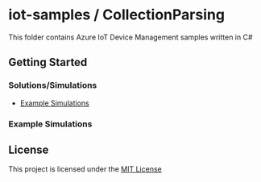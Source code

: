 # iot-samples / CollectionParsing
This folder contains Azure IoT Device Management samples written in C#

## Getting Started

### Solutions/Simulations
* [Example Simulations](#example-simulations)

### Example Simulations

## License
This project is licensed under the [MIT License](/LICENSE.txt)